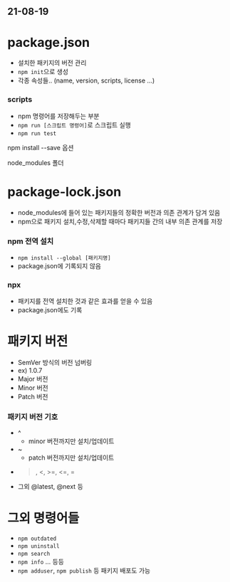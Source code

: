 
## 21-08-19

# package.json
- 설치한 패키지의 버전 관리
- `npm init`으로 생성
- 각종 속성들.. (name, version, scripts, license ...)

### scripts 
- npm 명령어를 저장해두는 부분
- `npm run [스크립트 명령어]`로 스크립트 실행
- `npm run test`

npm install --save 옵션

node_modules 폴더

# package-lock.json
- node_modules에 들어 있는 패키지들의 정확한 버전과 의존 관계가 담겨 있음
- npm으로 패키지 설치,수정,삭제할 때마다 패키지들 간의 내부 의존 관계를 저장

### npm 전역 설치
- `npm install --global [패키지명]`
- package.json에 기록되지 않음

### npx
- 패키지를 전역 설치한 것과 같은 효과를 얻을 수 있음
- package.json에도 기록

# 패키지 버전
- SemVer 방식의 버전 넘버링
- ex) 1.0.7
- Major 버전
- Minor 버전
- Patch 버전

### 패키지 버전 기호
- ^ 
  - minor 버전까지만 설치/업데이트
- ~
  - patch 버전까지만 설치/업데이트 
- >, <, >=, <=, =
- 그외 @latest, @next 등

# 그외 명령어들
- `npm outdated`
- `npm uninstall`
- `npm search`
- `npm info` ... 등등
- `npm adduser`, `npm publish` 등 패키지 배포도 가능
